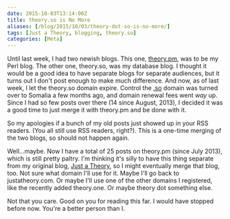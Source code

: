 ```yaml
--- 
date: 2015-10-03T13:14:00Z
title: theory.so is No More
aliases: [/blog/2015/10/03/theory-dot-so-is-no-more/]
tags: [Just a Theory, blogging, theory.so]
categories: [Meta]
---
```


Until last week, I had two newish blogs. This one,
[theory.pm](http://theory.pm/), was to be my Perl blog. The other one,
theory.so, was my database blog. I thought it would be a good idea to have
separate blogs for separate audiences, but it turns out I don't post enough to
make much difference. And now, as of last week, I let the theory.so domain
expire. Control the [.so](https://en.wikipedia.org/wiki/.so) domain was turned
over to Somalia a few months ago, and domain renewal fees went *way* up. Since I
had so few posts over there (14 since August, 2013), I decided it was a good
time to just merge it with theory.pm and be done with it.

So my apologies if a bunch of my old posts just showed up in your RSS readers.
(You all still use RSS readers, right?). This is a one-time merging of the two
blogs, so should not happen again.

Well…maybe. Now I have a total of 25 posts on theory.pm (since July 2013), which
is still pretty paltry. I'm thinking it's silly to have this thing separate from
my original blog, [Just a Theory](http://justatheory.com/), so I might
eventually merge that blog, too. Not sure what domain I'll use for it. Maybe
I'll go back to justatheory.com. Or maybe I'll use one of the other domains I
registered, like the recently added theory.one. Or maybe theory dot something
else.

Not that you care. Good on you for reading this far. I would have stopped before
now. You're a better person than I.
